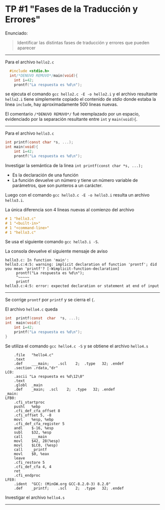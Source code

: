 
# TP #1 "Fases de la Traducción y Errores"

Enunciado:
> Identificar las distintas fases de traducción y errores que pueden aparecer
___
Para el archivo `hello2.c`
```c
  #include <stdio.h>
  int/*DENUVO REMUVO*/main(void){
    int i=42;
    prontf("La respuesta es %d\n");
```
se ejecuta el comando `gcc hello2.c -E -o hello2.i` y el archivo resultante `hello2.i` tiene simplemente
copiado el contenido de *stdio* donde estaba la linea `include`, hay aproximadamente 500 lineas nuevas.

El comentario `/*DENUVO REMUVO*/` fué reemplazado por un espacio, evidenciado por la separación resultante entre `int` y `main(void){`.
___
Para el archivo `hello3.c`
```c
int printf(const char *s, ...);
int main(void){
    int i=42;
    prontf("La respuesta es %d\n");
```
Investigar la semántica de la linea `int printf(const char *s, ...);`
* Es la declaración de una función
* La función devuelve un número y tiene un número variable de parámetros, que son punteros a un carácter.

Luego con el comando `gcc hello3.c -E -o hello3.i` resulta un archivo `hello3.i`.

La única diferencia son 4 lineas nuevas al comienzo del archivo
```c
# 1 "hello3.c"
# 1 "<built-in>"
# 1 "<command-line>"
# 1 "hello3.c"
```
Se usa el siguiente comando `gcc hello3.i -S`.

La consola devuelve el siguiente mensaje de aviso
```
hello3.c: In function 'main':
hello3.c:4:5: warning: implicit declaration of function 'prontf'; did you mean 'printf'? [-Wimplicit-function-declaration]
     prontf("La respuesta es %d\n");
     ^~~~~~
     printf
hello3.c:4:5: error: expected declaration or statement at end of input
```
___
Se corrige `prontf` por `printf` y se cierra el `{`.

El archivo `hello4.c` queda
```c
int  printf(const  char  *s, ...);
int  main(void){
	int i=42;
	printf("La respuesta es %d\n");
}
```
Se utiliza el comando `gcc hello4.c -S` y se obtiene el archivo `hello4.s`
```assembly
	.file	"hello4.c"
	.text
	.def	___main;	.scl	2;	.type	32;	.endef
	.section .rdata,"dr"
LC0:
	.ascii "La respuesta es %d\12\0"
	.text
	.globl	_main
	.def	_main;	.scl	2;	.type	32;	.endef
_main:
LFB0:
	.cfi_startproc
	pushl	%ebp
	.cfi_def_cfa_offset 8
	.cfi_offset 5, -8
	movl	%esp, %ebp
	.cfi_def_cfa_register 5
	andl	$-16, %esp
	subl	$32, %esp
	call	___main
	movl	$42, 28(%esp)
	movl	$LC0, (%esp)
	call	_printf
	movl	$0, %eax
	leave
	.cfi_restore 5
	.cfi_def_cfa 4, 4
	ret
	.cfi_endproc
LFE0:
	.ident	"GCC: (MinGW.org GCC-8.2.0-3) 8.2.0"
	.def	_printf;	.scl	2;	.type	32;	.endef
```
Investigar el archivo `hello4.s`
___
